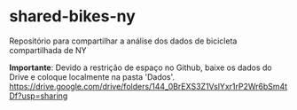 # shared-bikes-ny
Repositório para compartilhar a análise dos dados de bicicleta compartilhada de NY

**Importante**: Devido a restrição de espaço no Github, baixe os dados do Drive e coloque localmente na pasta 'Dados'.
https://drive.google.com/drive/folders/144_0BrEXS3Z1VslYxr1rP2Wr6bSm4tDf?usp=sharing